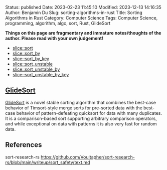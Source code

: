 Status: published
Date: 2023-02-23 11:45:10
Modified: 2023-12-13 14:16:35
Author: Benjamin Du
Slug: sorting-algorithms-in-rust
Title: Sorting Algorithms in Rust
Category: Computer Science
Tags: Computer Science, programming, algorithm, algo, sort, Rust, GlideSort

**Things on this page are fragmentary and immature notes/thoughts of the author. Please read with your own judgement!**

- [slice::sort](https://doc.rust-lang.org/std/primitive.slice.html#method.sort)
- [slice::sort_by](https://doc.rust-lang.org/std/primitive.slice.html#method.sort_by)
- [slice::sort_by_key](https://doc.rust-lang.org/std/primitive.slice.html#method.sort_by_key)
- [slice::sort_unstable](https://doc.rust-lang.org/std/primitive.slice.html#method.sort_unstable)
- [slice::sort_unstable_by](https://doc.rust-lang.org/std/primitive.slice.html#method.sort_unstable_by)
- [slice::sort_unstable_by_key](https://doc.rust-lang.org/std/primitive.slice.html#method.sort_unstable_by_key)

## [GlideSort](https://crates.io/crates/glidesort)
[GlideSort](https://crates.io/crates/glidesort)
is a novel stable sorting algorithm 
that combines the best-case behavior of Timsort-style merge sorts for pre-sorted data 
with the best-case behavior of pattern-defeating quicksort 
for data with many duplicates. 
It is a comparison-based sort supporting arbitrary comparison operators, 
and while exceptional on data with patterns it is also very fast for random data.

## References

sort-research-rs
https://github.com/Voultapher/sort-research-rs/blob/main/writeup/sort_safety/text.md
